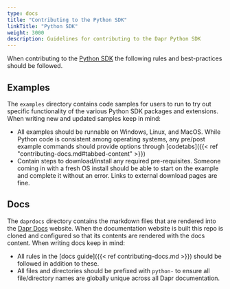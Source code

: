 ```yaml
---
type: docs
title: "Contributing to the Python SDK"
linkTitle: "Python SDK"
weight: 3000
description: Guidelines for contributing to the Dapr Python SDK
---
```


When contributing to the [Python SDK](https://github.com/dapr/python-sdk) the following rules and best-practices should be followed.

## Examples

The `examples` directory contains code samples for users to run to try out specific functionality of the various Python SDK packages and extensions. When writing new and updated samples keep in mind:

- All examples should be runnable on Windows, Linux, and MacOS. While Python code is consistent among operating systems, any pre/post example commands should provide options through [codetabs]({{< ref "contributing-docs.md#tabbed-content" >}})
- Contain steps to download/install any required pre-requisites. Someone coming in with a fresh OS install should be able to start on the example and complete it without an error. Links to external download pages are fine.

## Docs

The `daprdocs` directory contains the markdown files that are rendered into the [Dapr Docs](https://docs.dapr.io) website. When the documentation website is built this repo is cloned and configured so that its contents are rendered with the docs content. When writing docs keep in mind:

   - All rules in the [docs guide]({{< ref contributing-docs.md >}}) should be followed in addition to these.
   - All files and directories should be prefixed with `python-` to ensure all file/directory names are globally unique across all Dapr documentation.